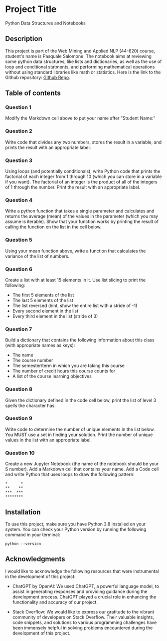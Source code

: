 # Project Title

Python Data Structures and Notebooks

## Description

This project is part of the Web Mining and Applied NLP (44-620) course, student's name is Pasquale Salomone. The notebook aims at reviewing some python data structures, like lists and dictionaries, as well as the use of loop and conditional statments, and performing mathematical operations without using standard libraries like math or statistics. Here is the link to the Github repository: [Github Repo](https://github.com/mrme77/python-ds-nb).

## Table of contents
### Question 1 
Modify the Markdown cell above to put your name after "Student Name:"
### Question 2 
Write code that divides any two numbers, stores the result in a variable, and prints the result with an appropriate label.

### Question 3 
Using loops (and potentially conditionals), write Python code that prints the factorial of each integer from 1 through 10     (which you can store in a variable if you want). The factorial of an integer is the product of all of the integers of 1 through the number. Print the result with an appropriate label.

### Question 4 
Write a python function that takes a single parameter and calculates and returns the average (mean) of the values in the parameter (which you may assume is iterable). Show that your function works by printing the result of calling the function on the list in the cell below.

### Question 5 
Using your mean function above, write a function that calculates the variance of the list of numbers.

### Question 6 
Create a list with at least 15 elements in it. Use list slicing to print the following:
* The first 5 elements of the list
* The last 5 elements of the list
* The list reversed (hint, show the entire list with a stride of -1)
* Every second element in the list
* Every third element in the list (stride of 3)

### Question 7 
Build a dictionary that contains the following information about this class (with appropriate names as keys):
* The name
* The course number
* The semester/term in which you are taking this course
* The number of credit hours this course counts for
* A list of the course learning objectives

### Question 8 
Given the dictionary defined in the code cell below, print the list of level 3 spells the character has.

### Question 9 
Write code to determine the number of unique elements in the list below. You MUST use a set in finding your solution. Print the number of unique values in the list with an appropriate label.

### Question 10 
Create a new Jupyter Notebook (the name of the notebook should be your S number). Add a Markdown cell that contains your name. Add a Code cell and write Python that uses loops to draw the following pattern:
```
*      *
**    **
***  ***
********
```
## Installation

To use this project, make sure you have Python 3.8 installed on your system. You can check your Python version by running the following command in your terminal:

```shell
python --version
```
## Acknowledgments

I would like to acknowledge the following resources that were instrumental in the development of this project:

- ChatGPT by OpenAI: We used ChatGPT, a powerful language model, to assist in generating responses and providing guidance during the development process. ChatGPT played a crucial role in enhancing the functionality and accuracy of our project.

- Stack Overflow: We would like to express our gratitude to the vibrant community of developers on Stack Overflow. Their valuable insights, code snippets, and solutions to various programming challenges have been immensely helpful in solving problems encountered during the development of this project.


